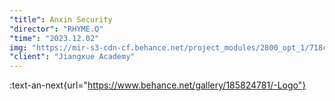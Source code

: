 ```yaml
---
"title": Anxin Security
"director": "RHYME.Q"
"time": "2023.12.02"
img: "https://mir-s3-cdn-cf.behance.net/project_modules/2800_opt_1/718c9f185824781.656a2e3507005.png"
"client": "Jiangxue Academy"
---
```


:text-an-next{url="https://www.behance.net/gallery/185824781/-Logo"}
